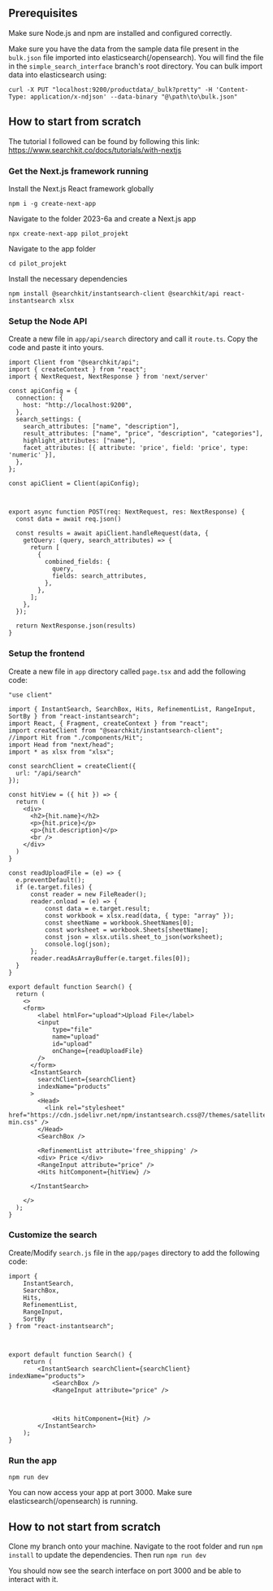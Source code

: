 ## Prerequisites

Make sure Node.js and npm are installed and configured correctly. 

Make sure you have the data from the sample data file present in the ```bulk.json``` file imported into elasticsearch(/opensearch). You will find the file in the ```simple_search_interface``` branch's root directory. You can bulk import data into elasticsearch using: 

```
curl -X PUT "localhost:9200/productdata/_bulk?pretty" -H 'Content-Type: application/x-ndjson' --data-binary "@\path\to\bulk.json"
```

## How to start from scratch

The tutorial I followed can be found by following this link: https://www.searchkit.co/docs/tutorials/with-nextjs

### Get the Next.js framework running

Install the Next.js React framework globally

```npm i -g create-next-app```

Navigate to the folder 2023-6a and create a Next.js app

```npx create-next-app pilot_projekt```

Navigate to the app folder

```cd pilot_projekt```

Install the necessary dependencies

```npm install @searchkit/instantsearch-client @searchkit/api react-instantsearch xlsx```

### Setup the Node API

Create a new file in ```app/api/search``` directory and call it ```route.ts```. Copy the code and paste it into yours.

```
import Client from "@searchkit/api";
import { createContext } from "react";
import { NextRequest, NextResponse } from 'next/server'

const apiConfig = {
  connection: {
    host: "http://localhost:9200",
  },
  search_settings: {
    search_attributes: ["name", "description"],
    result_attributes: ["name", "price", "description", "categories"],
    highlight_attributes: ["name"],
    facet_attributes: [{ attribute: 'price', field: 'price', type: 'numeric' }],
  },
};

const apiClient = Client(apiConfig);



export async function POST(req: NextRequest, res: NextResponse) {
  const data = await req.json()

  const results = await apiClient.handleRequest(data, {
    getQuery: (query, search_attributes) => {
      return [
        {
          combined_fields: {
            query,
            fields: search_attributes,
          },
        },
      ];
    },
  });

  return NextResponse.json(results)
}
```

### Setup the frontend

Create a new file in ```app``` directory called ```page.tsx``` and add the following code:

```
"use client"

import { InstantSearch, SearchBox, Hits, RefinementList, RangeInput, SortBy } from "react-instantsearch";
import React, { Fragment, createContext } from "react";
import createClient from "@searchkit/instantsearch-client";
//import Hit from "./components/Hit";
import Head from "next/head";
import * as xlsx from "xlsx";

const searchClient = createClient({
  url: "/api/search"
});

const hitView = ({ hit }) => {
  return (
    <div>
      <h2>{hit.name}</h2>
      <p>{hit.price}</p>
      <p>{hit.description}</p>
      <br />
    </div>
  )
}

const readUploadFile = (e) => {
  e.preventDefault();
  if (e.target.files) {
      const reader = new FileReader();
      reader.onload = (e) => {
          const data = e.target.result;
          const workbook = xlsx.read(data, { type: "array" });
          const sheetName = workbook.SheetNames[0];
          const worksheet = workbook.Sheets[sheetName];
          const json = xlsx.utils.sheet_to_json(worksheet);
          console.log(json);
      };
      reader.readAsArrayBuffer(e.target.files[0]);
  }
}

export default function Search() {
  return (
    <>
    <form>
        <label htmlFor="upload">Upload File</label>
        <input
            type="file"
            name="upload"
            id="upload"
            onChange={readUploadFile}
        />
      </form>
      <InstantSearch
        searchClient={searchClient}
        indexName="products"
      >
        <Head>
          <link rel="stylesheet" href="https://cdn.jsdelivr.net/npm/instantsearch.css@7/themes/satellite-min.css" />
        </Head>
        <SearchBox />

        <RefinementList attribute='free_shipping' />
        <div> Price </div>
        <RangeInput attribute="price" />
        <Hits hitComponent={hitView} />

      </InstantSearch>
      
    </>
  );
}
```

### Customize the search

Create/Modify ```search.js``` file in the ```app/pages``` directory to add the following code:

```
import {
    InstantSearch,
    SearchBox,
    Hits,
    RefinementList,
    RangeInput,
    SortBy
} from "react-instantsearch";



export default function Search() {
    return (
        <InstantSearch searchClient={searchClient} indexName="products">
            <SearchBox />
            <RangeInput attribute="price" />



            <Hits hitComponent={Hit} />
        </InstantSearch>
    );
}
```

### Run the app

```npm run dev```

You can now access your app at port 3000. Make sure elasticsearch(/opensearch) is running.

## How to not start from scratch

Clone my branch onto your machine. Navigate to the root folder and run ```npm install``` to update the dependencies. Then run ```npm run dev```

You should now see the search interface on port 3000 and be able to interact with it. 